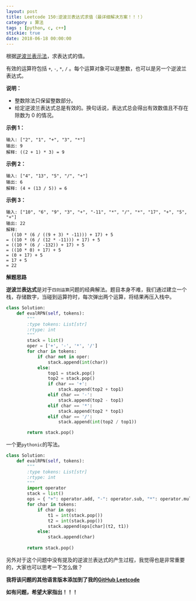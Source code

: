 ```yaml
---
layout: post
title: Leetcode 150:逆波兰表达式求值（最详细解决方案！！！）
category : 算法
tags : [python, c, c++]
stickie: true
date: 2018-06-18 00:00:00
---
```


根据[逆波兰表示法](https://baike.baidu.com/item/%E9%80%86%E6%B3%A2%E5%85%B0%E5%BC%8F/128437)，求表达式的值。

有效的运算符包括 `+`, `-`, `*`, `/` 。每个运算对象可以是整数，也可以是另一个逆波兰表达式。

**说明：**

- 整数除法只保留整数部分。
- 给定逆波兰表达式总是有效的。换句话说，表达式总会得出有效数值且不存在除数为 0 的情况。

**示例 1：**

```
输入: ["2", "1", "+", "3", "*"]
输出: 9
解释: ((2 + 1) * 3) = 9
```

**示例 2：**

```
输入: ["4", "13", "5", "/", "+"]
输出: 6
解释: (4 + (13 / 5)) = 6
```

**示例 3：**

```
输入: ["10", "6", "9", "3", "+", "-11", "*", "/", "*", "17", "+", "5", "+"]
输出: 22
解释: 
  ((10 * (6 / ((9 + 3) * -11))) + 17) + 5
= ((10 * (6 / (12 * -11))) + 17) + 5
= ((10 * (6 / -132)) + 17) + 5
= ((10 * 0) + 17) + 5
= (0 + 17) + 5
= 17 + 5
= 22
```

**解题思路**

**逆波兰表达式**是对于`四则运算`问题的经典解法。题目本身不难，我们通过建立一个栈，存储数字，当碰到运算符时，每次弹出两个运算，将结果再压入栈中。

```python
class Solution:
    def evalRPN(self, tokens):
        """
        :type tokens: List[str]
        :rtype: int
        """
        stack = list()
        oper = ['+', '-', '*', '/']
        for char in tokens:
            if char not in oper:
                stack.append(int(char))
            else:
                top1 = stack.pop()
                top2 = stack.pop()
                if char == '+':
                    stack.append(top2 + top1)
                elif char == '-':
                    stack.append(top2 - top1)
                elif char == '*':
                    stack.append(top2 * top1)
                elif char == '/':
                    stack.append(int(top2 / top1))

        return stack.pop()
```

一个更`pythonic`的写法。

```python
class Solution:
    def evalRPN(self, tokens):
        """
        :type tokens: List[str]
        :rtype: int
        """
        import operator
        stack = list()
        ops = { "+": operator.add, "-": operator.sub, "*": operator.mul, "/": operator.truediv}
        for char in tokens:
            if char in ops:
                t1 = int(stack.pop())
                t2 = int(stack.pop())
                stack.append(ops[char](t2, t1))
            else:
                stack.append(char)
                
        return stack.pop()
```

另外对于这个问题中没有提及的逆波兰表达式的产生过程，我觉得也是非常重要的，大家也可以思考一下怎么做？

**我将该问题的其他语言版本添加到了我的[GitHub Leetcode](https://github.com/luliyucoordinate/Leetcode)**

**如有问题，希望大家指出！！！**
